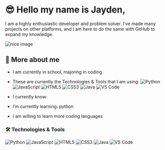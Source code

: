 # 😎 Hello my name is Jayden,

I am a highly enthusiastic developer and problem solver. I've made many projects on other platforms, and I am here to do the same with GitHub to expand my knowledge.

![nice image](https://images.unsplash.com/photo-1497989462347-f3fdb55caa59?fm=jpg&q=60&w=3000&ixlib=rb-4.1.0&ixid=M3wxMjA3fDB8MHxjb2xsZWN0aW9uLXBhZ2V8NHwxMzc2Mjd8fGVufDB8fHx8fA%3D%3D)

## 🤩 More about me 

- I am currently in school, majoring in coding
- These are currently the Technologies & Tools that I am using:
  ![Python](https://img.shields.io/badge/-Python-333333?style=flat&logo=python)
![JavaScript](https://img.shields.io/badge/-JavaScript-333333?style=flat&logo=javascript)
![HTML5](https://img.shields.io/badge/-HTML5-333333?style=flat&logo=html5)
![CSS3](https://img.shields.io/badge/-CSS3-333333?style=flat&logo=css3)
![Java](https://img.shields.io/badge/-Java-333333?style=flat&logo=java)
![VS Code](https://img.shields.io/badge/-VS%20Code-333333?style=flat&logo=visual-studio-code)

- I currently know:
- I’m currently learning: python
- I am willing to learn more coding languages

### 🛠️ Technologies & Tools

![Python](https://img.shields.io/badge/-Python-333333?style=flat&logo=python)
![JavaScript](https://img.shields.io/badge/-JavaScript-333333?style=flat&logo=javascript)
![HTML5](https://img.shields.io/badge/-HTML5-333333?style=flat&logo=html5)
![CSS3](https://img.shields.io/badge/-CSS3-333333?style=flat&logo=css3)
![Java](https://img.shields.io/badge/-Java-333333?style=flat&logo=java)
![VS Code](https://img.shields.io/badge/-VS%20Code-333333?style=flat&logo=visual-studio-code)

